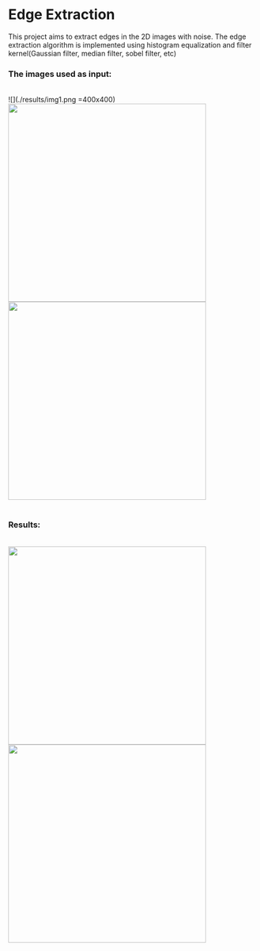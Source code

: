 <h1>Edge Extraction</h1>

This project aims to extract edges in the 2D images with noise. The edge extraction algorithm is implemented using histogram equalization and filter kernel(Gaussian filter, median filter, sobel filter, etc)
<br>
<h3>The images used as input:</h3>
<br>
![](./results/img1.png =400x400)
<br><img width="400" height="400" src="./results/img1.png">  
<img  width="400" height="400" src="./results/img2.png"><br>
<br>
<h3>Results:</h3>
<br><img width="400" height="400" src="./results/img1_result.png">
<img width="400" height="400" src="./results/img2_result.png"><br>
